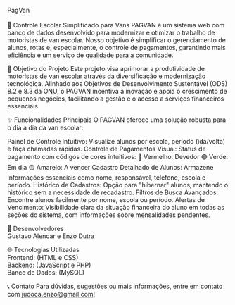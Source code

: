 PagVan<br><br>
🚌 Controle Escolar Simplificado para Vans
PAGVAN é um sistema web com banco de dados desenvolvido para modernizar e otimizar o trabalho de motoristas de van escolar. Nosso objetivo é simplificar o gerenciamento de alunos, rotas e, especialmente, o controle de pagamentos, garantindo mais eficiência e um serviço de qualidade para a comunidade.

🎯 Objetivo do Projeto
Este projeto visa aprimorar a produtividade de motoristas de van escolar através da diversificação e modernização tecnológica. Alinhado aos Objetivos de Desenvolvimento Sustentável (ODS) 8.2 e 8.3 da ONU, o PAGVAN incentiva a inovação e apoia o crescimento de pequenos negócios, facilitando a gestão e o acesso a serviços financeiros essenciais.

✨ Funcionalidades Principais
O PAGVAN oferece uma solução robusta para o dia a dia da van escolar:

Painel de Controle Intuitivo: Visualize alunos por escola, período (ida/volta) e faça chamadas rápidas.
Controle de Pagamentos Visual: Status de pagamento com códigos de cores intuitivos:
🔴 Vermelho: Devedor
🟢 Verde: Em dia
🟡 Amarelo: A vencer
Cadastro Detalhado de Alunos: Armazene informações essenciais como nome, responsável, telefone, escola e período.
Histórico de Cadastros: Opção para "hibernar" alunos, mantendo o histórico sem a necessidade de recadastro.
Filtros de Busca Avançados: Encontre alunos facilmente por nome, escola ou período.
Alertas de Vencimento: Visibilidade clara da situação financeira do aluno em todas as seções do sistema, com informações sobre mensalidades pendentes.

🤝 Desenvolvedores <br>
Gustavo Alencar e Enzo Dutra

🌐 Tecnologias Utilizadas <br>
Frontend: (HTML e CSS) <br>
Backend: (JavaScript e PHP) <br>
Banco de Dados: (MySQL)

📞 Contato
Para dúvidas, sugestões ou mais informações, entre em contato com judoca.enzo@gmail.com!
